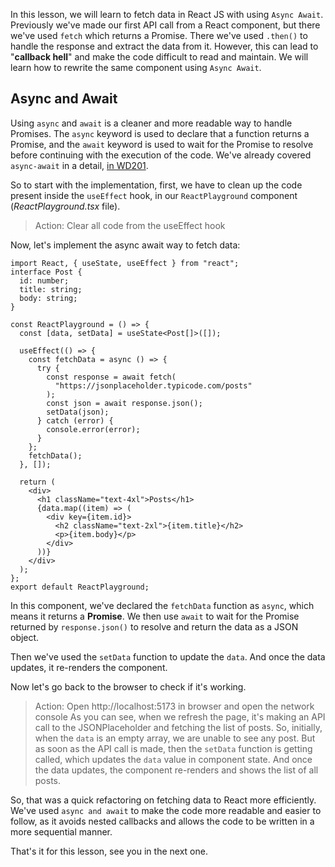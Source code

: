 In this lesson, we will learn to fetch data in React JS with using `Async Await`. Previously we've made our first API call from a React component, but there we've used `fetch` which returns a Promise. There we've used `.then()` to handle the response and extract the data from it. However, this can lead to "**callback hell**" and make the code difficult to read and maintain. We will learn how to rewrite the same component using `Async Await`.

## Async and Await

Using `async` and `await` is a cleaner and more readable way to handle Promises. The `async` keyword is used to declare that a function returns a Promise, and the `await` keyword is used to wait for the Promise to resolve before continuing with the execution of the code. We've already covered `async-await` in a detail, [in WD201](https://www.pupilfirst.school/targets/18959).

So to start with the implementation, first, we have to clean up the code present inside the `useEffect` hook, in our `ReactPlayground` component (_ReactPlayground.tsx_ file).

> Action: Clear all code from the useEffect hook

Now, let's implement the async await way to fetch data:

```tsx
import React, { useState, useEffect } from "react";
interface Post {
  id: number;
  title: string;
  body: string;
}

const ReactPlayground = () => {
  const [data, setData] = useState<Post[]>([]);

  useEffect(() => {
    const fetchData = async () => {
      try {
        const response = await fetch(
          "https://jsonplaceholder.typicode.com/posts"
        );
        const json = await response.json();
        setData(json);
      } catch (error) {
        console.error(error);
      }
    };
    fetchData();
  }, []);

  return (
    <div>
      <h1 className="text-4xl">Posts</h1>
      {data.map((item) => (
        <div key={item.id}>
          <h2 className="text-2xl">{item.title}</h2>
          <p>{item.body}</p>
        </div>
      ))}
    </div>
  );
};
export default ReactPlayground;
```

In this component, we've declared the `fetchData` function as `async`, which means it returns a **Promise**. We then use `await` to wait for the Promise returned by `response.json()` to resolve and return the data as a JSON object.

Then we've used the `setData` function to update the `data`. And once the data updates, it re-renders the component.

Now let's go back to the browser to check if it's working.

> Action: Open http://localhost:5173 in browser and open the network console
> As you can see, when we refresh the page, it's making an API call to the JSONPlaceholder and fetching the list of posts. So, initially, when the `data` is an empty array, we are unable to see any post. But as soon as the API call is made, then the `setData` function is getting called, which updates the `data` value in component state. And once the data updates, the component re-renders and shows the list of all posts.

So, that was a quick refactoring on fetching data to React more efficiently. We've used `async and await` to make the code more readable and easier to follow, as it avoids nested callbacks and allows the code to be written in a more sequential manner.

That's it for this lesson, see you in the next one.
